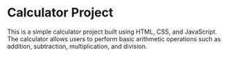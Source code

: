 # Calculator Project
This is a simple calculator project built using HTML, CSS, and JavaScript. The calculator allows users to perform basic arithmetic operations such as addition, subtraction, multiplication, and division.


